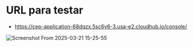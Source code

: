 # URL para testar
  - https://cep-application-68dqzx.5sc6y6-3.usa-e2.cloudhub.io/console/

![Screenshot From 2025-03-21 15-25-55](https://github.com/user-attachments/assets/b9265724-53d0-44e6-97fd-c693d19fae6f)
